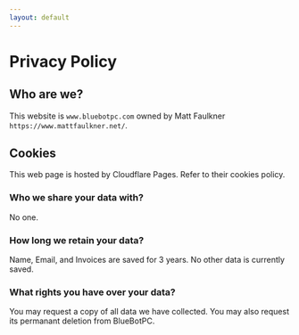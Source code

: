 ```yaml
---
layout: default
---
```

# Privacy Policy

## Who are we?

This website is ```www.bluebotpc.com```  owned by Matt Faulkner ```https://www.mattfaulkner.net/```.

## Cookies

This web page is hosted by Cloudflare Pages. Refer to their cookies policy.

### Who we share your data with?

No one.

### How long we retain your data?

Name, Email, and Invoices are saved for 3 years. No other data is currently saved.

### What rights you have over your data?

You may request a copy of all data we have collected. You may also request its permanant deletion from BlueBotPC.

